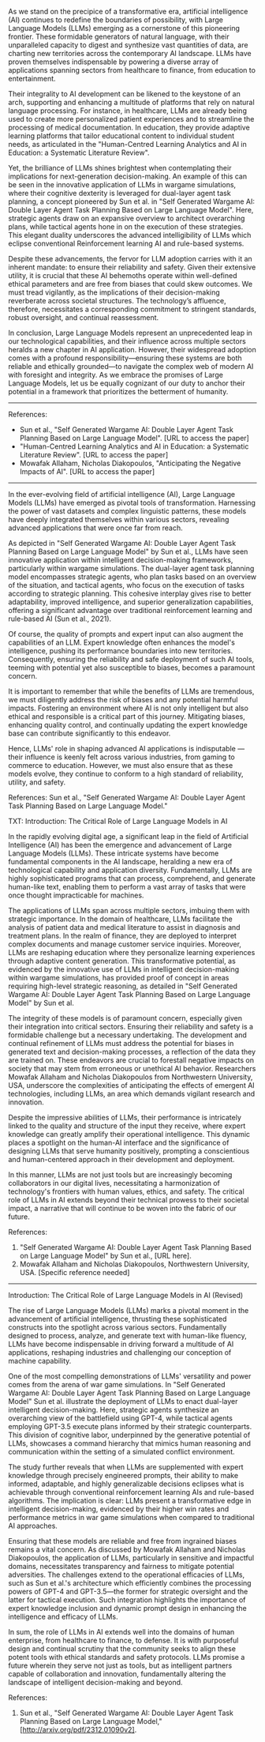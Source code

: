 As we stand on the precipice of a transformative era, artificial intelligence (AI) continues to redefine the boundaries of possibility, with Large Language Models (LLMs) emerging as a cornerstone of this pioneering frontier. These formidable generators of natural language, with their unparalleled capacity to digest and synthesize vast quantities of data, are charting new territories across the contemporary AI landscape. LLMs have proven themselves indispensable by powering a diverse array of applications spanning sectors from healthcare to finance, from education to entertainment.

Their integrality to AI development can be likened to the keystone of an arch, supporting and enhancing a multitude of platforms that rely on natural language processing. For instance, in healthcare, LLMs are already being used to create more personalized patient experiences and to streamline the processing of medical documentation. In education, they provide adaptive learning platforms that tailor educational content to individual student needs, as articulated in the "Human-Centred Learning Analytics and AI in Education: a Systematic Literature Review".

Yet, the brilliance of LLMs shines brightest when contemplating their implications for next-generation decision-making. An example of this can be seen in the innovative application of LLMs in wargame simulations, where their cognitive dexterity is leveraged for dual-layer agent task planning, a concept pioneered by Sun et al. in "Self Generated Wargame AI: Double Layer Agent Task Planning Based on Large Language Model". Here, strategic agents draw on an expansive overview to architect overarching plans, while tactical agents hone in on the execution of these strategies. This elegant duality underscores the advanced intelligibility of LLMs which eclipse conventional Reinforcement learning AI and rule-based systems.

Despite these advancements, the fervor for LLM adoption carries with it an inherent mandate: to ensure their reliability and safety. Given their extensive utility, it is crucial that these AI behemoths operate within well-defined ethical parameters and are free from biases that could skew outcomes. We must tread vigilantly, as the implications of their decision-making reverberate across societal structures. The technology’s affluence, therefore, necessitates a corresponding commitment to stringent standards, robust oversight, and continual reassessment.

In conclusion, Large Language Models represent an unprecedented leap in our technological capabilities, and their influence across multiple sectors heralds a new chapter in AI application. However, their widespread adoption comes with a profound responsibility—ensuring these systems are both reliable and ethically grounded—to navigate the complex web of modern AI with foresight and integrity. As we embrace the promises of Large Language Models, let us be equally cognizant of our duty to anchor their potential in a framework that prioritizes the betterment of humanity.

---

References:

- Sun et al., "Self Generated Wargame AI: Double Layer Agent Task Planning Based on Large Language Model". [URL to access the paper]
- "Human-Centred Learning Analytics and AI in Education: a Systematic Literature Review". [URL to access the paper]
- Mowafak Allaham, Nicholas Diakopoulos, "Anticipating the Negative Impacts of AI". [URL to access the paper]


-------------------------------------------------------

In the ever-evolving field of artificial intelligence (AI), Large Language Models (LLMs) have emerged as pivotal tools of transformation. Harnessing the power of vast datasets and complex linguistic patterns, these models have deeply integrated themselves within various sectors, revealing advanced applications that were once far from reach. 

As depicted in "Self Generated Wargame AI: Double Layer Agent Task Planning Based on Large Language Model" by Sun et al., LLMs have seen innovative application within intelligent decision-making frameworks, particularly within wargame simulations. The dual-layer agent task planning model encompasses strategic agents, who plan tasks based on an overview of the situation, and tactical agents, who focus on the execution of tasks according to strategic planning. This cohesive interplay gives rise to better adaptability, improved intelligence, and superior generalization capabilities, offering a significant advantage over traditional reinforcement learning and rule-based AI (Sun et al., 2021).

Of course, the quality of prompts and expert input can also augment the capabilities of an LLM. Expert knowledge often enhances the model's intelligence, pushing its performance boundaries into new territories. Consequently, ensuring the reliability and safe deployment of such AI tools, teeming with potential yet also susceptible to biases, becomes a paramount concern. 

It is important to remember that while the benefits of LLMs are tremendous, we must diligently address the risk of biases and any potential harmful impacts. Fostering an environment where AI is not only intelligent but also ethical and responsible is a critical part of this journey. Mitigating biases, enhancing quality control, and continually updating the expert knowledge base can contribute significantly to this endeavor. 

Hence, LLMs' role in shaping advanced AI applications is indisputable — their influence is keenly felt across various industries, from gaming to commerce to education. However, we must also ensure that as these models evolve, they continue to conform to a high standard of reliability, utility, and safety.

References:
Sun et al., "Self Generated Wargame AI: Double Layer Agent Task Planning Based on Large Language Model." 

TXT: Introduction: The Critical Role of Large Language Models in AI

In the rapidly evolving digital age, a significant leap in the field of Artificial Intelligence (AI) has been the emergence and advancement of Large Language Models (LLMs). These intricate systems have become fundamental components in the AI landscape, heralding a new era of technological capability and application diversity. Fundamentally, LLMs are highly sophisticated programs that can process, comprehend, and generate human-like text, enabling them to perform a vast array of tasks that were once thought impracticable for machines.

The applications of LLMs span across multiple sectors, imbuing them with strategic importance. In the domain of healthcare, LLMs facilitate the analysis of patient data and medical literature to assist in diagnosis and treatment plans. In the realm of finance, they are deployed to interpret complex documents and manage customer service inquiries. Moreover, LLMs are reshaping education where they personalize learning experiences through adaptive content generation. This transformative potential, as evidenced by the innovative use of LLMs in intelligent decision-making within wargame simulations, has provided proof of concept in areas requiring high-level strategic reasoning, as detailed in "Self Generated Wargame AI: Double Layer Agent Task Planning Based on Large Language Model" by Sun et al.

The integrity of these models is of paramount concern, especially given their integration into critical sectors. Ensuring their reliability and safety is a formidable challenge but a necessary undertaking. The development and continual refinement of LLMs must address the potential for biases in generated text and decision-making processes, a reflection of the data they are trained on. These endeavors are crucial to forestall negative impacts on society that may stem from erroneous or unethical AI behavior. Researchers Mowafak Allaham and Nicholas Diakopoulos from Northwestern University, USA, underscore the complexities of anticipating the effects of emergent AI technologies, including LLMs, an area which demands vigilant research and innovation.

Despite the impressive abilities of LLMs, their performance is intricately linked to the quality and structure of the input they receive, where expert knowledge can greatly amplify their operational intelligence. This dynamic places a spotlight on the human-AI interface and the significance of designing LLMs that serve humanity positively, prompting a conscientious and human-centered approach in their development and deployment.

In this manner, LLMs are not just tools but are increasingly becoming collaborators in our digital lives, necessitating a harmonization of technology's frontiers with human values, ethics, and safety. The critical role of LLMs in AI extends beyond their technical prowess to their societal impact, a narrative that will continue to be woven into the fabric of our future. 

References:
1. "Self Generated Wargame AI: Double Layer Agent Task Planning Based on Large Language Model" by Sun et al., [URL here].
2. Mowafak Allaham and Nicholas Diakopoulos, Northwestern University, USA. [Specific reference needed]

------------------------------------------
Introduction: The Critical Role of Large Language Models in AI (Revised)

The rise of Large Language Models (LLMs) marks a pivotal moment in the advancement of artificial intelligence, thrusting these sophisticated constructs into the spotlight across various sectors. Fundamentally designed to process, analyze, and generate text with human-like fluency, LLMs have become indispensable in driving forward a multitude of AI applications, reshaping industries and challenging our conception of machine capability.

One of the most compelling demonstrations of LLMs' versatility and power comes from the arena of war game simulations. In "Self Generated Wargame AI: Double Layer Agent Task Planning Based on Large Language Model" Sun et al. illustrate the deployment of LLMs to enact dual-layer intelligent decision-making. Here, strategic agents synthesize an overarching view of the battlefield using GPT-4, while tactical agents employing GPT-3.5 execute plans informed by their strategic counterparts. This division of cognitive labor, underpinned by the generative potential of LLMs, showcases a command hierarchy that mimics human reasoning and communication within the setting of a simulated conflict environment.

The study further reveals that when LLMs are supplemented with expert knowledge through precisely engineered prompts, their ability to make informed, adaptable, and highly generalizable decisions eclipses what is achievable through conventional reinforcement learning AIs and rule-based algorithms. The implication is clear: LLMs present a transformative edge in intelligent decision-making, evidenced by their higher win rates and performance metrics in war game simulations when compared to traditional AI approaches.

Ensuring that these models are reliable and free from ingrained biases remains a vital concern. As discussed by Mowafak Allaham and Nicholas Diakopoulos, the application of LLMs, particularly in sensitive and impactful domains, necessitates transparency and fairness to mitigate potential adversities. The challenges extend to the operational efficacies of LLMs, such as Sun et al.'s architecture which efficiently combines the processing powers of GPT-4 and GPT-3.5—the former for strategic oversight and the latter for tactical execution. Such integration highlights the importance of expert knowledge inclusion and dynamic prompt design in enhancing the intelligence and efficacy of LLMs.

In sum, the role of LLMs in AI extends well into the domains of human enterprise, from healthcare to finance, to defense. It is with purposeful design and continual scrutiny that the community seeks to align these potent tools with ethical standards and safety protocols. LLMs promise a future wherein they serve not just as tools, but as intelligent partners capable of collaboration and innovation, fundamentally altering the landscape of intelligent decision-making and beyond.

References:
1. Sun et al., "Self Generated Wargame AI: Double Layer Agent Task Planning Based on Large Language Model," [http://arxiv.org/pdf/2312.01090v2].
